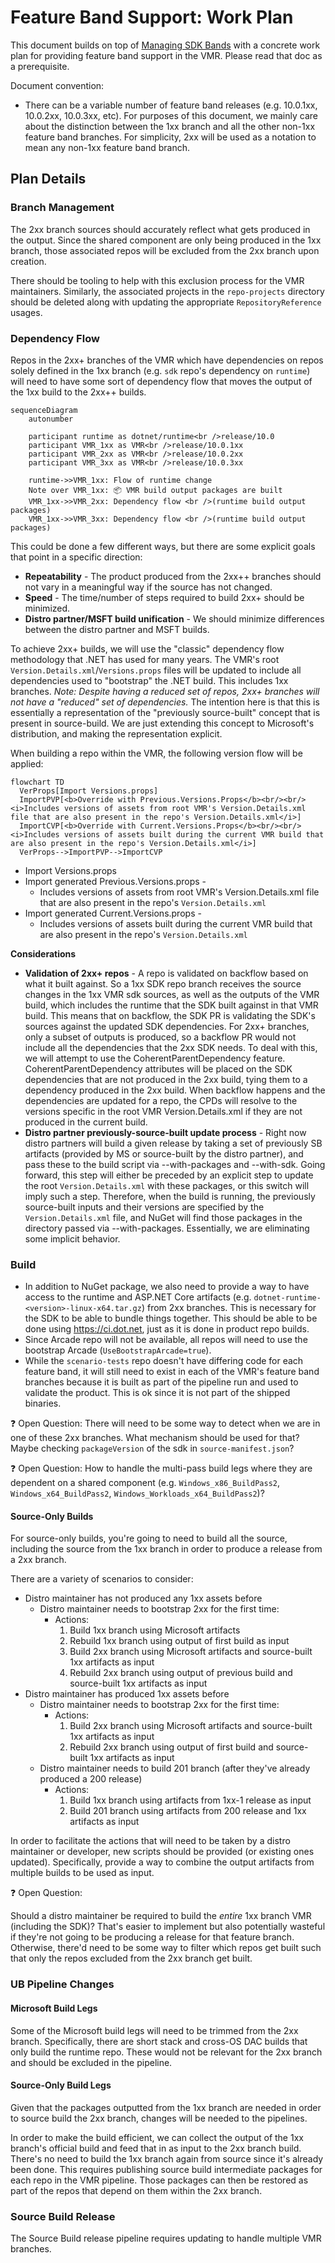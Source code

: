 # Feature Band Support: Work Plan

This document builds on top of [Managing SDK Bands](https://github.com/dotnet/dotnet/blob/main/docs/VMR-Managing-SDK-Bands.md) with a concrete work plan for providing feature band support in the VMR. Please read that doc as a prerequisite.

Document convention:
* There can be a variable number of feature band releases (e.g. 10.0.1xx, 10.0.2xx, 10.0.3xx, etc). For purposes of this document, we mainly care about the distinction between the 1xx branch and all the other non-1xx feature band branches. For simplicity, 2xx will be used as a notation to mean any non-1xx feature band branch.

## Plan Details

### Branch Management

The 2xx branch sources should accurately reflect what gets produced in the output. Since the shared component are only being produced in the 1xx branch, those associated repos will be excluded from the 2xx branch upon creation.

There should be tooling to help with this exclusion process for the VMR maintainers. Similarly, the associated projects in the `repo-projects` directory should be deleted along with updating the appropriate `RepositoryReference` usages.

### Dependency Flow

Repos in the 2xx+ branches of the VMR which have dependencies on repos solely defined in the 1xx branch (e.g. `sdk` repo's dependency on `runtime`) will need to have some sort of dependency flow that moves the output of the 1xx build to the 2xx++ builds.

```mermaid
sequenceDiagram
    autonumber

    participant runtime as dotnet/runtime<br />release/10.0
    participant VMR_1xx as VMR<br />release/10.0.1xx
    participant VMR_2xx as VMR<br />release/10.0.2xx
    participant VMR_3xx as VMR<br />release/10.0.3xx

    runtime->>VMR_1xx: Flow of runtime change
    Note over VMR_1xx: 📦 VMR build output packages are built
    VMR_1xx->>VMR_2xx: Dependency flow <br />(runtime build output packages)
    VMR_1xx->>VMR_3xx: Dependency flow <br />(runtime build output packages)
```

This could be done a few different ways, but there are some explicit goals that point in a specific direction:
- **Repeatability** - The product produced from the 2xx++ branches should not vary in a meaningful way if the source has not changed.
- **Speed** - The time/number of steps required to build 2xx+ should be minimized.
- **Distro partner/MSFT build unification** - We should minimize differences between the distro partner and MSFT builds.

To achieve 2xx+ builds, we will use the "classic" dependency flow methodology that .NET has used for many years. The VMR's root `Version.Details.xml`/`Versions.props` files will be updated to include all dependencies used to "bootstrap" the .NET build. This includes 1xx branches. *Note: Despite having a reduced set of repos, 2xx+ branches will not have a "reduced" set of dependencies.* The intention here is that this is essentially a representation of the "previously source-built" concept that is present in source-build. We are just extending this concept to Microsoft's distribution, and making the representation explicit.

When building a repo within the VMR, the following version flow will be applied:

```mermaid
flowchart TD
  VerProps[Import Versions.props]
  ImportPVP[<b>Override with Previous.Versions.Props</b><br/><br/><i>Includes versions of assets from root VMR's Version.Details.xml file that are also present in the repo's Version.Details.xml</i>]
  ImportCVP[<b>Override with Current.Versions.Props</b><br/><br/><i>Includes versions of assets built during the current VMR build that are also present in the repo's Version.Details.xml</i>]
  VerProps-->ImportPVP-->ImportCVP
```

- Import Versions.props
- Import generated Previous.Versions.props -
  - Includes versions of assets from root VMR's Version.Details.xml file that are also present in the repo's `Version.Details.xml`
- Import generated Current.Versions.props - 
  - Includes versions of assets built during the current VMR build that are also present in the repo's `Version.Details.xml`

**Considerations**

- **Validation of 2xx+ repos** - A repo is validated on backflow based on what it built against. So a 1xx SDK repo branch receives the source changes in the 1xx VMR sdk sources, as well as the outputs of the VMR build, which includes the runtime that the SDK built against in that VMR build. This means that on backflow, the SDK PR is validating the SDK's sources against the updated SDK dependencies. For 2xx+ branches, only a subset of outputs is produced, so a backflow PR would not include all the dependencies that the 2xx SDK needs. To deal with this, we will attempt to use the CoherentParentDependency feature. CoherentParentDependency attributes will be placed on the SDK dependencies that are not produced in the 2xx build, tying them to a dependency produced in the 2xx build. When backflow happens and the dependencies are updated for a repo, the CPDs will resolve to the versions specific in the root VMR Version.Details.xml if they are not produced in the current build.
- **Distro partner previously-source-built update process** - Right now distro partners will build a given release by taking a set of previously SB artifacts (provided by MS or source-built by the distro partner), and pass these to the build script via --with-packages and --with-sdk. Going forward, this step will either be preceded by an explicit step to update the root `Version.Details.xml` with these packages, or this switch will imply such a step. Therefore, when the build is running, the previously source-built inputs and their versions are specified by the `Version.Details.xml` file, and NuGet will find those packages in the directory passed via --with-packages. Essentially, we are eliminating some implicit behavior.

### Build

* In addition to NuGet package, we also need to provide a way to have access to the runtime and ASP.NET Core artifacts (e.g. `dotnet-runtime-<version>-linux-x64.tar.gz`) from 2xx branches. This is necessary for the SDK to be able to bundle things together. This should be able to be done using https://ci.dot.net, just as it is done in product repo builds.
* Since Arcade repo will not be available, all repos will need to use the bootstrap Arcade (`UseBootstrapArcade=true`).
* While the `scenario-tests` repo doesn't have differing code for each feature band, it will still need to exist in each of the VMR's feature band branches because it is built as part of the pipeline run and used to validate the product. This is ok since it is not part of the shipped binaries.

❓ Open Question:
There will need to be some way to detect when we are in one of these 2xx branches. What mechanism should be used for that? Maybe checking `packageVersion` of the sdk in `source-manifest.json`?

❓ Open Question:
How to handle the multi-pass build legs where they are dependent on a shared component (e.g. `Windows_x86_BuildPass2`, `Windows_x64_BuildPass2`, `Windows_Workloads_x64_BuildPass2`)?

#### Source-Only Builds

For source-only builds, you're going to need to build all the source, including the source from the 1xx branch in order to produce a release from a 2xx branch.

There are a variety of scenarios to consider:

* Distro maintainer has not produced any 1xx assets before
  * Distro maintainer needs to bootstrap 2xx for the first time:
    * Actions:
      1. Build 1xx branch using Microsoft artifacts
      1. Rebuild 1xx branch using output of first build as input
      1. Build 2xx branch using Microsoft artifacts and source-built 1xx artifacts as input
      1. Rebuild 2xx branch using output of previous build and source-built 1xx artifacts as input
* Distro maintainer has produced 1xx assets before
  * Distro maintainer needs to bootstrap 2xx for the first time:
    * Actions:
      1. Build 2xx branch using Microsoft artifacts and source-built 1xx artifacts as input
      1. Rebuild 2xx branch using output of first build and source-built 1xx artifacts as input
  * Distro maintainer needs to build 201 branch (after they've already produced a 200 release)
    * Actions:
      1. Build 1xx branch using artifacts from 1xx-1 release as input
      1. Build 201 branch using artifacts from 200 release and 1xx artifacts as input

In order to facilitate the actions that will need to be taken by a distro maintainer or developer, new scripts should be provided (or existing ones updated). Specifically, provide a way to combine the output artifacts from multiple builds to be used as input.

❓ Open Question:

Should a distro maintainer be required to build the *entire* 1xx branch VMR (including the SDK)? That's easier to implement but also potentially wasteful if they're not going to be producing a release for that feature branch. Otherwise, there'd need to be some way to filter which repos get built such that only the repos excluded from the 2xx branch get built.

### UB Pipeline Changes

#### Microsoft Build Legs

Some of the Microsoft build legs will need to be trimmed from the 2xx branch. Specifically, there are short stack and cross-OS DAC builds that only build the runtime repo. These would not be relevant for the 2xx branch and should be excluded in the pipeline.

#### Source-Only Build Legs

Given that the packages outputted from the 1xx branch are needed in order to source build the 2xx branch, changes will be needed to the pipelines.

In order to make the build efficient, we can collect the output of the 1xx branch's official build and feed that in as input to the 2xx branch build. There's no need to build the 1xx branch again from source since it's already been done. This requires publishing source build intermediate packages for each repo in the VMR pipeline. Those packages can then be restored as part of the repos that depend on them within the 2xx branch.

### Source Build Release

The Source Build release pipeline requires updating to handle multiple VMR branches.
